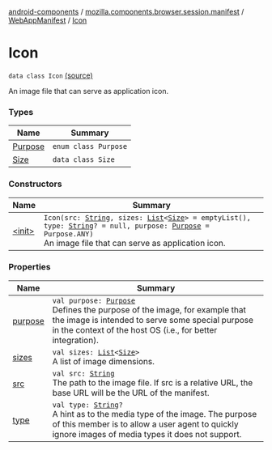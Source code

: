[android-components](../../../index.md) / [mozilla.components.browser.session.manifest](../../index.md) / [WebAppManifest](../index.md) / [Icon](./index.md)

# Icon

`data class Icon` [(source)](https://github.com/mozilla-mobile/android-components/blob/master/components/browser/session/src/main/java/mozilla/components/browser/session/manifest/WebAppManifest.kt#L97)

An image file that can serve as application icon.

### Types

| Name | Summary |
|---|---|
| [Purpose](-purpose/index.md) | `enum class Purpose` |
| [Size](-size/index.md) | `data class Size` |

### Constructors

| Name | Summary |
|---|---|
| [&lt;init&gt;](-init-.md) | `Icon(src: `[`String`](https://kotlinlang.org/api/latest/jvm/stdlib/kotlin/-string/index.html)`, sizes: `[`List`](https://kotlinlang.org/api/latest/jvm/stdlib/kotlin.collections/-list/index.html)`<`[`Size`](-size/index.md)`> = emptyList(), type: `[`String`](https://kotlinlang.org/api/latest/jvm/stdlib/kotlin/-string/index.html)`? = null, purpose: `[`Purpose`](-purpose/index.md)` = Purpose.ANY)`<br>An image file that can serve as application icon. |

### Properties

| Name | Summary |
|---|---|
| [purpose](purpose.md) | `val purpose: `[`Purpose`](-purpose/index.md)<br>Defines the purpose of the image, for example that the image is intended to serve some special purpose in the context of the host OS (i.e., for better integration). |
| [sizes](sizes.md) | `val sizes: `[`List`](https://kotlinlang.org/api/latest/jvm/stdlib/kotlin.collections/-list/index.html)`<`[`Size`](-size/index.md)`>`<br>A list of image dimensions. |
| [src](src.md) | `val src: `[`String`](https://kotlinlang.org/api/latest/jvm/stdlib/kotlin/-string/index.html)<br>The path to the image file. If src is a relative URL, the base URL will be the URL of the manifest. |
| [type](type.md) | `val type: `[`String`](https://kotlinlang.org/api/latest/jvm/stdlib/kotlin/-string/index.html)`?`<br>A hint as to the media type of the image. The purpose of this member is to allow a user agent to quickly ignore images of media types it does not support. |
